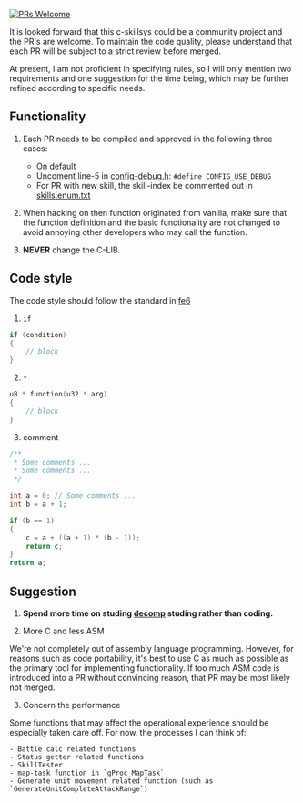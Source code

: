 [![PRs Welcome](https://img.shields.io/badge/PRs-welcome-brightgreen.svg?style=flat-square)](https://makeapullrequest.com)

It is looked forward that this c-skillsys could be a community project and the PR's are welcome. To maintain the code quality, please understand that each PR will be subject to a strict review before merged.

At present, I am not proficient in specifying rules, so I will only mention two requirements and one suggestion for the time being, which may be further refined according to specific needs.

## Functionality

1. Each PR needs to be compiled and approved in the following three cases:
    - On default
    - Uncoment line-5 in [config-debug.h](../include/Configs/config-debug.h): `#define CONFIG_USE_DEBUG`
    - For PR with new skill, the skill-index be commented out in [skills.enum.txt](../include/constants/skills.enum.txt)

2. When hacking on then function originated from vanilla, make sure that the function definition and the basic functionality are not changed to avoid annoying other developers who may call the function.

3. **NEVER** change the C-LIB.

## Code style

The code style should follow the standard in [fe6](https://github.com/StanHash/fe6)

1. `if`
```c
if (condition)
{
    // block
}
```

2. `*`
```c
u8 * function(u32 * arg)
{
    // block
}
```

3. comment
```c
/**
 * Some comments ...
 * Some comments ...
 */

int a = 0; // Some comments ...
int b = a + 1;

if (b == 1)
{
    c = a + ((a + 1) * (b - 1));
    return c;
}
return a;
```

## Suggestion

1. **Spend more time on studing [decomp](https://github.com/FireEmblemUniverse/fireemblem8u) studing rather than coding.**

2. More C and less ASM

We're not completely out of assembly language programming. However, for reasons such as code portability, it's best to use C as much as possible as the primary tool for implementing functionality. If too much ASM code is introduced into a PR without convincing reason, that PR may be most likely not merged.

3. Concern the performance

Some functions that may affect the operational experience should be especially taken care off. For now, the processes I can think of:

    - Battle calc related functions
    - Status getter related functions
    - SkillTester
    - map-task function in `gProc_MapTask`
    - Generate unit movement related function (such as `GenerateUnitCompleteAttackRange`)
